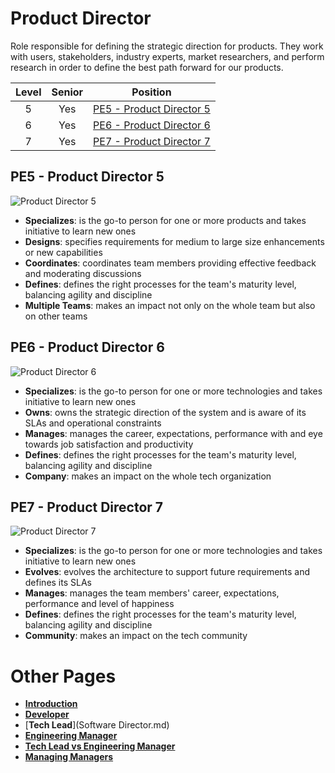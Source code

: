 # Product Director

Role responsible for defining the strategic direction for products. They work with users, stakeholders, industry experts, market researchers, and perform research in order to define the best path forward for our products.

| Level | Senior | Position |
| :---: | :---: | :---: |
| 5 | Yes | [PE5 - Product Director 5](#tpm5---product-director-5) |
| 6 | Yes | [PE6 - Product Director 6](#tpm6---product-director-6) |
| 7 | Yes | [PE7 - Product Director 7](#tpm7---product-director-7) |

## PE5 - Product Director 5

<picture>
  <source media="(prefers-color-scheme: dark)" srcset="/charts/technicalprogrammanager-5-dark.png">
  <source media="(prefers-color-scheme: light)" srcset="/charts/technicalprogrammanager-5.png">
  <img alt="Product Director 5" src="/charts/technicalprogrammanager-5.png">
</picture>

* **Specializes**: is the go-to person for one or more products and takes initiative to learn new ones
* **Designs**: specifies requirements for medium to large size enhancements or new capabilities
* **Coordinates**: coordinates team members providing effective feedback and moderating discussions
* **Defines**: defines the right processes for the team's maturity level, balancing agility and discipline
* **Multiple Teams**: makes an impact not only on the whole team but also on other teams

## PE6 - Product Director 6

<picture>
  <source media="(prefers-color-scheme: dark)" srcset="/charts/technicalprogrammanager-6-dark.png">
  <source media="(prefers-color-scheme: light)" srcset="/charts/technicalprogrammanager-6.png">
  <img alt="Product Director 6" src="/charts/technicalprogrammanager-6.png">
</picture>

* **Specializes**: is the go-to person for one or more technologies and takes initiative to learn new ones
* **Owns**: owns the strategic direction of the system and is aware of its SLAs and operational constraints
* **Manages**: manages the career, expectations, performance with and eye towards job satisfaction and productivity
* **Defines**: defines the right processes for the team's maturity level, balancing agility and discipline
* **Company**: makes an impact on the whole tech organization

## PE7 - Product Director 7

<picture>
  <source media="(prefers-color-scheme: dark)" srcset="/charts/technicalprogrammanager-7-dark.png">
  <source media="(prefers-color-scheme: light)" srcset="/charts/technicalprogrammanager-7.png">
  <img alt="Product Director 7" src="/charts/technicalprogrammanager-7.png">
</picture>

* **Specializes**: is the go-to person for one or more technologies and takes initiative to learn new ones
* **Evolves**: evolves the architecture to support future requirements and defines its SLAs
* **Manages**: manages the team members' career, expectations, performance and level of happiness
* **Defines**: defines the right processes for the team's maturity level, balancing agility and discipline
* **Community**: makes an impact on the tech community

# Other Pages

* [**Introduction**](README.md)
* [**Developer**](Developer.md)
* [**Tech Lead**](Software Director.md)
* [**Engineering Manager**](Engineering-Support.md)
* [**Tech Lead vs Engineering Manager**](TechLead-Engineering-Support.md)
* [**Managing Managers**](Managing-Managers.md)
